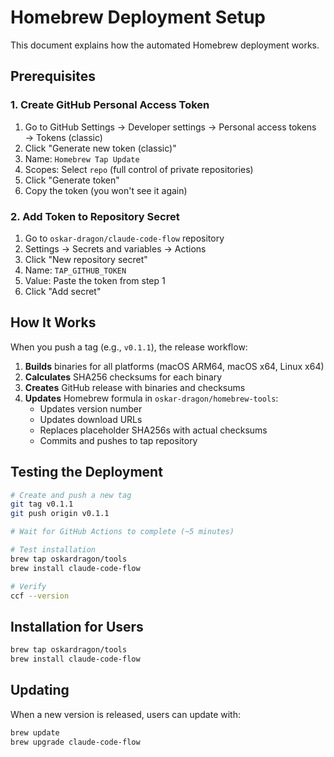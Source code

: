 # Homebrew Deployment Setup

This document explains how the automated Homebrew deployment works.

## Prerequisites

### 1. Create GitHub Personal Access Token

1. Go to GitHub Settings → Developer settings → Personal access tokens → Tokens (classic)
2. Click "Generate new token (classic)"
3. Name: `Homebrew Tap Update`
4. Scopes: Select `repo` (full control of private repositories)
5. Click "Generate token"
6. Copy the token (you won't see it again)

### 2. Add Token to Repository Secret

1. Go to `oskar-dragon/claude-code-flow` repository
2. Settings → Secrets and variables → Actions
3. Click "New repository secret"
4. Name: `TAP_GITHUB_TOKEN`
5. Value: Paste the token from step 1
6. Click "Add secret"

## How It Works

When you push a tag (e.g., `v0.1.1`), the release workflow:

1. **Builds** binaries for all platforms (macOS ARM64, macOS x64, Linux x64)
2. **Calculates** SHA256 checksums for each binary
3. **Creates** GitHub release with binaries and checksums
4. **Updates** Homebrew formula in `oskar-dragon/homebrew-tools`:
   - Updates version number
   - Updates download URLs
   - Replaces placeholder SHA256s with actual checksums
   - Commits and pushes to tap repository

## Testing the Deployment

```bash
# Create and push a new tag
git tag v0.1.1
git push origin v0.1.1

# Wait for GitHub Actions to complete (~5 minutes)

# Test installation
brew tap oskardragon/tools
brew install claude-code-flow

# Verify
ccf --version
```

## Installation for Users

```bash
brew tap oskardragon/tools
brew install claude-code-flow
```

## Updating

When a new version is released, users can update with:

```bash
brew update
brew upgrade claude-code-flow
```
